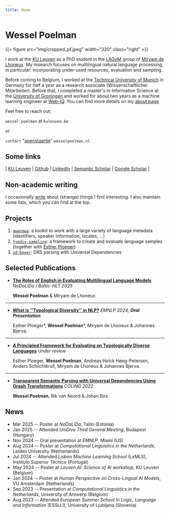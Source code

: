```yaml
---
title: Home
---
```


# Wessel Poelman

{{< figure src="img/cropped_pf.jpeg" width="320" class="right" >}}

I work at the [KU Leuven](https://www.kuleuven.be/english/kuleuven/index.html) as a PhD student in the [LAGoM](https://www.lagom.cs.kuleuven.be/) group of [Miryam de Lhoneux](https://people.cs.kuleuven.be/~miryam.delhoneux/).
My research focuses on multilingual natural language processing, in particular: incorporating under-used resources, evaluation and sampling.

Before coming to Belgium, I worked at the [Technical University of Munich](https://www.tum.de/en/) in Germany for half a year as a research associate (Wissenschaftlicher Mitarbeiter).
Before that, I completed a master's in Information Science at the [University of Groningen](https://www.rug.nl/) and worked for about two years as a machine learning engineer at [Web-IQ](https://web-iq.com/).
You can find more details on my [about page](/about).

Feel free to reach out: 

`wessel.poelman` at `kuleuven.be`

or

`contact` "[apenstaartje](https://ivdnt.org/actueel/columns-artikelen/apenstaartjes/)" `wesselpoelman.nl`


## Some links
| [KU Leuven](https://www.kuleuven.be/wieiswie/nl/person/00167945) | [Github](https://github.com/WPoelman)         | [LinkedIn](https://www.linkedin.com/in/wessel-poelman/)         | [Semantic Scholar](https://www.semanticscholar.org/author/Wessel-Poelman/2175481435) | [Google Scholar](https://scholar.google.com/citations?user=Eqz1qd0AAAAJ&hl=en) |

## Non-academic writing
I occasionally [write](/post) about (strange) things I find interesting.
I also maintain some lists, which you can find at the top.

## Projects
1. [`qwanqwa`](https://github.com/WPoelman/qwanqwa): a toolkit to work with a large variety of language metadata (identifiers, speaker information, locales, ...)
2. [`typdiv-sampling`](https://github.com/esther2000/typdiv-sampling): a framework to create and evaluate language samples (together with [Esther Ploeger](https://esther2000.github.io/))
3. [`ud-boxer`](https://github.com/WPoelman/ud-boxer): DRS parsing with Universal Dependencies


## Selected Publications
* [**The Roles of English in Evaluating Multilingual Language Models**](https://aclanthology.org/2025.nodalida-1.53) *NoDaLiDa / Baltic-HLT 2025*

    **Wessel Poelman** & Miryam de Lhoneux.

---

* [**What is ''Typological Diversity'' in NLP?**](https://aclanthology.org/2024.emnlp-main.326/) *EMNLP 2024, **Oral Presentation***

    Esther Ploeger*, **Wessel Poelman***, Miryam de Lhoneux & Johannes Bjerva.

---

* [**A Principled Framework for Evaluating on Typologically Diverse Languages**](https://arxiv.org/abs/2407.05022) *Under review*

    Esther Ploeger, **Wessel Poelman**, Andreas Holck Høeg-Petersen, Anders Schlichtkrull, Miryam de Lhoneux & Johannes Bjerva.

---

* [**Transparent Semantic Parsing with Universal Dependencies Using Graph Transformations**](https://aclanthology.org/2022.coling-1.367/) *COLING 2022*

    **Wessel Poelman**, Rik van Noord & Johan Bos.


## News
* Mar 2025 -- Poster at *NoDaLiDa*, Tallin (Estonia)
* Jan 2025 -- Attended *UniDive Third General Meeting*, Budapest (Hungary)
* Nov 2024 -- Oral presentation at *EMNLP*, Miami (US)
* Aug 2024 -- Poster at *Computational Linguistics in the Netherlands*, Leiden University (Netherlands)
* Jul 2024 -- Attended *Lisbon Machine Learning School* (LxMLS), Instituto Superior Técnico (Portugal)
* May 2024 -- Poster at *Leuven.AI: Science of AI* workshop, KU Leuven (Belgium)
* Jan 2024 -- Poster at *Human Perspective on Cross-Lingual AI Models*, VU Amsterdam (Netherlands)
* Sep 2023 -- Presentation at *Computational Linguistics in the Netherlands*, University of Antwerp (Belgium)
* Aug 2023 -- Attended  *European Summer School In Logic, Language and Information* (ESSLLI), University of Ljubljana (Slovenia)
